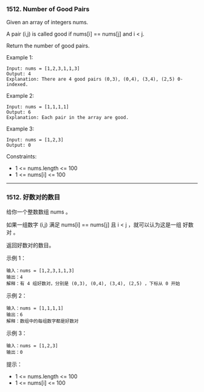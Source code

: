 ### 1512. Number of Good Pairs
Given an array of integers nums.

A pair (i,j) is called good if nums[i] == nums[j] and i < j.

Return the number of good pairs.



Example 1:

	Input: nums = [1,2,3,1,1,3]
	Output: 4
	Explanation: There are 4 good pairs (0,3), (0,4), (3,4), (2,5) 0-indexed.

Example 2:

	Input: nums = [1,1,1,1]
	Output: 6
	Explanation: Each pair in the array are good.

Example 3:

	Input: nums = [1,2,3]
	Output: 0



Constraints:

* 1 <= nums.length <= 100
* 1 <= nums[i] <= 100

----

### 1512. 好数对的数目
给你一个整数数组 nums 。

如果一组数字 (i,j) 满足 nums[i] == nums[j] 且 i < j ，就可以认为这是一组 好数对 。

返回好数对的数目。



示例 1：

	输入：nums = [1,2,3,1,1,3]
	输出：4
	解释：有 4 组好数对，分别是 (0,3), (0,4), (3,4), (2,5) ，下标从 0 开始

示例 2：

	输入：nums = [1,1,1,1]
	输出：6
	解释：数组中的每组数字都是好数对

示例 3：

	输入：nums = [1,2,3]
	输出：0



提示：

* 1 <= nums.length <= 100
* 1 <= nums[i] <= 100
